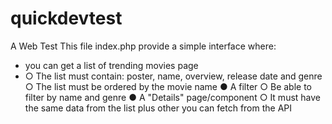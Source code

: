 # quickdevtest
A Web Test
This file index.php provide a simple interface where:
- you can get a list of trending movies page
- ○ The list must contain: poster, name, overview, release date and genre
○ The list must be ordered by the movie name
● A filter
○ Be able to filter by name and genre
● A "Details" page/component
○ It must have the same data from the list plus other you can fetch from the API
